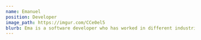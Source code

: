 ```yaml
---
name: Emanuel
position: Developer
image_path: https://imgur.com/CCe0el5
blurb: Ema is a software developer who has worked in different industries.
---
```

